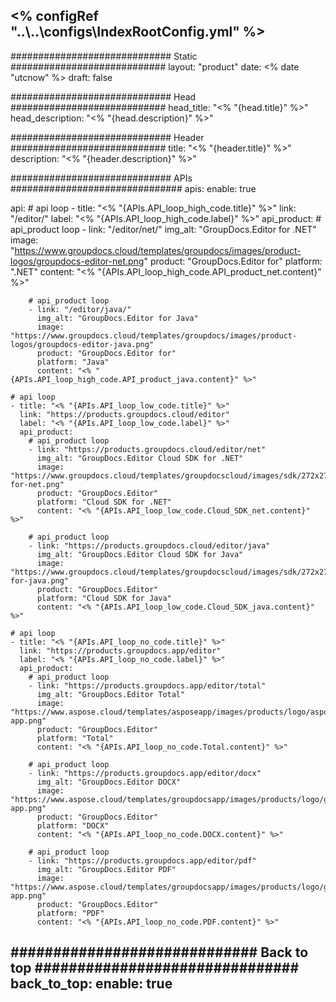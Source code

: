 <% configRef "..\\..\\configs\\IndexRootConfig.yml" %>
---
############################# Static ############################
layout: "product"
date: <% date "utcnow" %>
draft: false

############################# Head ############################
head_title: "<% "{head.title}" %>"
head_description: "<% "{head.description}" %>"

############################# Header ############################
title: "<% "{header.title}" %>"
description: "<% "{header.description}" %>"

############################# APIs ###############################
apis:
  enable: true

  api:
    # api loop
    - title: "<% "{APIs.API_loop_high_code.title}" %>"
      link: "/editor/"
      label: "<% "{APIs.API_loop_high_code.label}" %>"
      api_product:
        # api_product loop
        - link: "/editor/net/"
          img_alt: "GroupDocs.Editor for .NET"
          image: "https://www.groupdocs.cloud/templates/groupdocs/images/product-logos/groupdocs-editor-net.png"
          product: "GroupDocs.Editor for"
          platform: ".NET"
          content: "<% "{APIs.API_loop_high_code.API_product_net.content}" %>"

        # api_product loop
        - link: "/editor/java/"
          img_alt: "GroupDocs.Editor for Java"
          image: "https://www.groupdocs.cloud/templates/groupdocs/images/product-logos/groupdocs-editor-java.png"
          product: "GroupDocs.Editor for"
          platform: "Java"
          content: "<% "{APIs.API_loop_high_code.API_product_java.content}" %>"

    # api loop
    - title: "<% "{APIs.API_loop_low_code.title}" %>"
      link: "https://products.groupdocs.cloud/editor"
      label: "<% "{APIs.API_loop_low_code.label}" %>"
      api_product:
        # api_product loop
        - link: "https://products.groupdocs.cloud/editor/net"
          img_alt: "GroupDocs.Editor Cloud SDK for .NET"
          image: "https://www.groupdocs.cloud/templates/groupdocscloud/images/sdk/272x272/groupdocs_editor-for-net.png"
          product: "GroupDocs.Editor"
          platform: "Cloud SDK for .NET"
          content: "<% "{APIs.API_loop_low_code.Cloud_SDK_net.content}" %>"

        # api_product loop
        - link: "https://products.groupdocs.cloud/editor/java"
          img_alt: "GroupDocs.Editor Cloud SDK for Java"
          image: "https://www.groupdocs.cloud/templates/groupdocscloud/images/sdk/272x272/groupdocs_editor-for-java.png"
          product: "GroupDocs.Editor"
          platform: "Cloud SDK for Java"
          content: "<% "{APIs.API_loop_low_code.Cloud_SDK_java.content}" %>"

    # api loop
    - title: "<% "{APIs.API_loop_no_code.title}" %>"
      link: "https://products.groupdocs.app/editor"
      label: "<% "{APIs.API_loop_no_code.label}" %>"
      api_product:
        # api_product loop
        - link: "https://products.groupdocs.app/editor/total"
          img_alt: "GroupDocs.Editor Total"
          image: "https://www.aspose.cloud/templates/asposeapp/images/products/logo/aspose_editor-app.png"
          product: "GroupDocs.Editor"
          platform: "Total"
          content: "<% "{APIs.API_loop_no_code.Total.content}" %>"

        # api_product loop
        - link: "https://products.groupdocs.app/editor/docx"
          img_alt: "GroupDocs.Editor DOCX"
          image: "https://www.aspose.cloud/templates/groupdocsapp/images/products/logo/groupdocs_words-app.png"
          product: "GroupDocs.Editor"
          platform: "DOCX"
          content: "<% "{APIs.API_loop_no_code.DOCX.content}" %>"

        # api_product loop
        - link: "https://products.groupdocs.app/editor/pdf"
          img_alt: "GroupDocs.Editor PDF"
          image: "https://www.aspose.cloud/templates/groupdocsapp/images/products/logo/groupdocs_pdf-app.png"
          product: "GroupDocs.Editor"
          platform: "PDF"
          content: "<% "{APIs.API_loop_no_code.PDF.content}" %>"

############################# Back to top ###############################
back_to_top:
  enable: true
---
